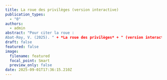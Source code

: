 ```yaml
---
title: La roue des privilèges (version interactive)
publication_types:
  - "0"
authors:
  - admin
abstract: "Pour citer la roue : 
Abat-Roy, V. (2025). " + *La roue des privilèges* + " (version interactive). https://roue.virginieabatroy.com"
draft: false
featured: false
image:
  filename: featured
  focal_point: Smart
  preview_only: false
date: 2025-09-01T17:36:15.210Z
---
```

